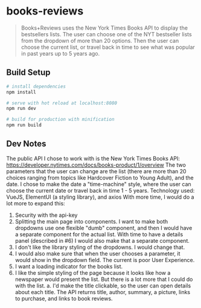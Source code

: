 # books-reviews

> Books+Reviews uses the New York Times Books API to display the bestsellers lists. The user can choose one of the NYT bestseller lists from the dropdown of more than 20 options. Then the user can choose the current list, or travel back in time to see what was popular in past years up to 5 years ago.

## Build Setup

``` bash
# install dependencies
npm install

# serve with hot reload at localhost:8080
npm run dev

# build for production with minification
npm run build
```

## Dev Notes
The public API I chose to work with is the New York Times Books API: https://developer.nytimes.com/docs/books-product/1/overview
The two parameters that the user can change are the list (there are more than 20 choices ranging from topics like Hardcover Fiction to Young Adult), and the date. I chose to make the date a "time-machine" style, where the user can choose the current date or travel back in time 1 - 5 years.
Technology used: VueJS, ElementUI (a styling library), and axios
With more time, I would do a lot more to expand this:
1. Security with the api-key
2. Splitting the main page into components. I want to make both dropdowns use one flexible "dumb" component, and then I would have a separate component for the actual list. With time to have a details panel (described in #6) I would also make that a separate component. 
3. I don't like the library styling of the dropdowns. I would change that.
4. I would also make sure that when the user chooses a parameter, it would show in the dropdown field. The current is poor User Experience.
5. I want a loading indicator for the books list.
6. I like the simple styling of the page because it looks like how a newspaper would present the list. But there is a lot more that I could do with the list.
  a. I'd make the title clickable, so the user can open details about each title. The API returns title, author, summary, a picture, links to purchase, and links to book reviews.
